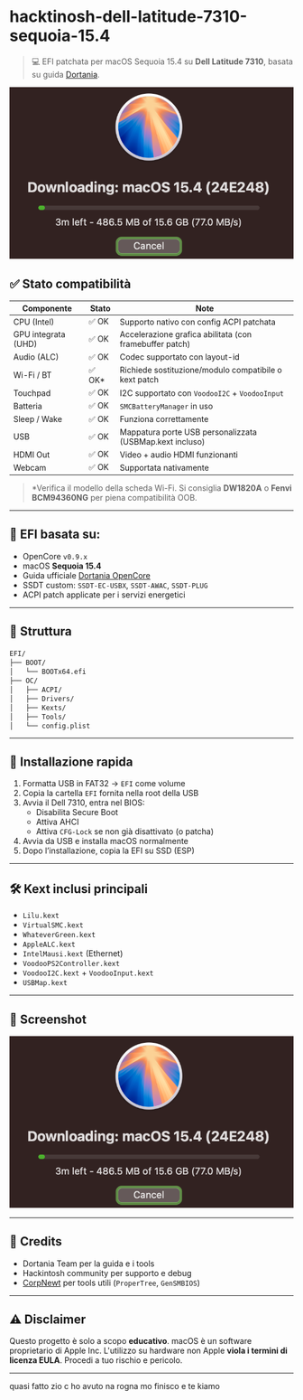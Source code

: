 # hacktinosh-dell-latitude-7310-sequoia-15.4

> 💻 EFI patchata per macOS Sequoia 15.4 su **Dell Latitude 7310**, basata su guida [Dortania](https://dortania.github.io/OpenCore-Install-Guide/).

![macOS 15.4 Sequoia](./docs/mac_os_15_4.png)

## ✅ Stato compatibilità

| Componente              | Stato     | Note                                                             |
|-------------------------|-----------|------------------------------------------------------------------|
| CPU (Intel)             | ✅ OK      | Supporto nativo con config ACPI patchata                         |
| GPU integrata (UHD)     | ✅ OK      | Accelerazione grafica abilitata (con framebuffer patch)         |
| Audio (ALC)             | ✅ OK      | Codec supportato con layout-id                                   |
| Wi-Fi / BT              | ✅ OK*     | Richiede sostituzione/modulo compatibile o kext patch           |
| Touchpad                | ✅ OK      | I2C supportato con `VoodooI2C` + `VoodooInput`                   |
| Batteria                | ✅ OK      | `SMCBatteryManager` in uso                                       |
| Sleep / Wake            | ✅ OK      | Funziona correttamente                                           |
| USB                     | ✅ OK      | Mappatura porte USB personalizzata (USBMap.kext incluso)         |
| HDMI Out                | ✅ OK      | Video + audio HDMI funzionanti                                   |
| Webcam                  | ✅ OK      | Supportata nativamente                                           |

> *Verifica il modello della scheda Wi-Fi. Si consiglia **DW1820A** o **Fenvi BCM94360NG** per piena compatibilità OOB.

---

## 🔧 EFI basata su:

- OpenCore `v0.9.x`
- macOS **Sequoia 15.4**
- Guida ufficiale [Dortania OpenCore](https://dortania.github.io/)
- SSDT custom: `SSDT-EC-USBX`, `SSDT-AWAC`, `SSDT-PLUG`
- ACPI patch applicate per i servizi energetici

---

## 📁 Struttura

```
EFI/
├── BOOT/
│   └── BOOTx64.efi
├── OC/
│   ├── ACPI/
│   ├── Drivers/
│   ├── Kexts/
│   ├── Tools/
│   └── config.plist
```

---

## 🚀 Installazione rapida

1. Formatta USB in FAT32 → `EFI` come volume
2. Copia la cartella `EFI` fornita nella root della USB
3. Avvia il Dell 7310, entra nel BIOS:
   - Disabilita Secure Boot
   - Attiva AHCI
   - Attiva `CFG-Lock` se non già disattivato (o patcha)
4. Avvia da USB e installa macOS normalmente
5. Dopo l’installazione, copia la EFI su SSD (ESP)

---

## 🛠️ Kext inclusi principali

- `Lilu.kext`
- `VirtualSMC.kext`
- `WhateverGreen.kext`
- `AppleALC.kext`
- `IntelMausi.kext` (Ethernet)
- `VoodooPS2Controller.kext`
- `VoodooI2C.kext` + `VoodooInput.kext`
- `USBMap.kext`

---

## 📸 Screenshot

![macOS 15.4 Sequoia](./docs/mac_os_15_4.png)

---

## 🧠 Credits

- Dortania Team per la guida e i tools
- Hackintosh community per supporto e debug
- [CorpNewt](https://github.com/corpnewt) per tools utili (`ProperTree`, `GenSMBIOS`)

---

## ⚠️ Disclaimer

Questo progetto è solo a scopo **educativo**. macOS è un software proprietario di Apple Inc. L'utilizzo su hardware non Apple **viola i termini di licenza EULA**. Procedi a tuo rischio e pericolo.

---

quasi fatto zio c ho avuto na rogna mo finisco e te kiamo